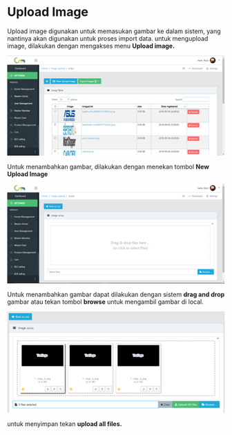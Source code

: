 # Upload Image

Upload image digunakan untuk memasukan gambar ke dalam sistem, yang nantinya akan digunakan untuk proses import data. untuk mengupload image, dilakukan dengan mengakses menu **Upload image.** 

![Upload Image Page](../.gitbook/assets/image%20%28188%29.png)

Untuk menambahkan gambar, dilakukan dengan menekan tombol **New Upload Image**

![New Upload Image](../.gitbook/assets/image%20%2897%29.png)

Untuk menambahkan gambar dapat dilakukan dengan sistem **drag and drop** gambar atau tekan tombol **browse** untuk mengambil gambar di local.

![](../.gitbook/assets/image%20%28235%29.png)

untuk menyimpan tekan **upload all files.**  


